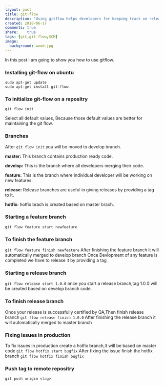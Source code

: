```yaml
---
layout: post
title: git-flow
description: "Using gitflow helps developers for keeping track on releases and features"
created: 2018-06-17
comments: true
share:    true
tags: [git,git flow,SCM]
image:
  background: wood.jpg
---
```


In this post I am going to show you how to use gitflow.

### Installing git-flow on ubuntu
```unixo
sudo apt-get update
sudo apt-get install git-flow
```

### To initialize git-flow on a repositry
```unix
git flow init
```
Select all default values, Because those default values are better for maintaining the git flow.

### Branches

After ```git flow init``` you will be moved to develop branch. 

**master:** This branch contains production ready code.

**develop:** This is the branch where all developers merging their code.

**feature:** This is the branch where individual developer will be working on new features.

**release:** Release branches are useful in giving releases by providing a tag to it.

**hotfix:** hotfix brach is created based on master brach.

### Starting a feature branch

```git flow feature start newfeature```

### To finish the feature branch

```git flow feature finish newfeature```
After finishing the feature branch it will automatically merged to develop branch
Once Devlopment of any feature is completed we have to release it by providing a tag

### Starting a release branch

```git flow release start 1.0.0```
once you start a release branch,tag 1.0.0 will be created based on develop branch code.

### To finish release branch

Once your release is successfully certified by QA,Then finish release branch
```git flow release finish 1.0.0```
After finishing the release branch it will automatically merged to master branch

### Fixing issues in production

To fix issues in production create a hotfix branch,It will be based on master code ```git flow hotfix start bugfix```
After fixing the issue finish the hotfix branch ```git flow hotfix finish bugfix```

### Push tag to remote repositry

```git push origin <tag>```
